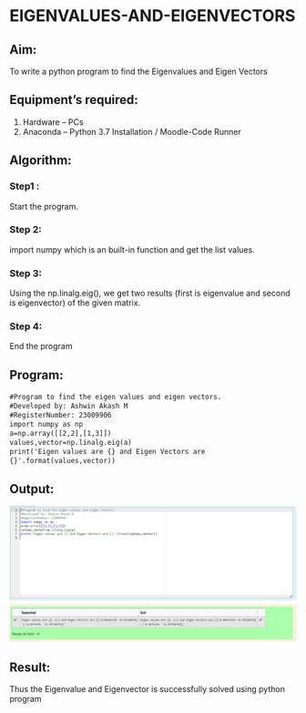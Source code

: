 # EIGENVALUES-AND-EIGENVECTORS
## Aim:
To write a python program to find the Eigenvalues and Eigen Vectors
## Equipment’s required:
1. 	Hardware – PCs
2. 	Anaconda – Python 3.7 Installation / Moodle-Code Runner
## Algorithm:
### Step1 : 
Start the program.
### Step 2: 
import numpy which is an built-in function and get the list values. 
### Step 3:
 Using the np.linalg.eig(),  we get two results (first is eigenvalue and second is eigenvector) of the given matrix.
### Step 4: 
End the program
## Program:
```
#Program to find the eigen values and eigen vectors.
#Developed by: Ashwin Akash M
#RegisterNumber: 23009906
import numpy as np
a=np.array([[2,2],[1,3]])
values,vector=np.linalg.eig(a)
print('Eigen values are {} and Eigen Vectors are {}'.format(values,vector))

```
## Output:
![Alt text](eigen-1.png)

## Result:
Thus the Eigenvalue and Eigenvector is successfully solved using python program
